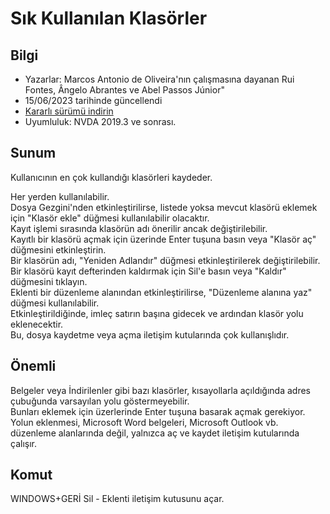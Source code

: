 # Sık Kullanılan Klasörler


## Bilgi
* Yazarlar: Marcos Antonio de Oliveira'nın çalışmasına dayanan Rui Fontes, Ângelo Abrantes ve Abel Passos Júnior"
* 15/06/2023 tarihinde güncellendi
* [Kararlı sürümü indirin][1]
* Uyumluluk: NVDA 2019.3 ve sonrası.


## Sunum
Kullanıcının en çok kullandığı klasörleri kaydeder.  

Her yerden kullanılabilir.  
Dosya Gezgini'nden etkinleştirilirse, listede yoksa mevcut klasörü eklemek için "Klasör ekle" düğmesi kullanılabilir olacaktır.  
Kayıt işlemi sırasında klasörün adı önerilir ancak değiştirilebilir.  
Kayıtlı bir klasörü açmak için üzerinde Enter tuşuna basın veya "Klasör aç" düğmesini etkinleştirin.  
Bir klasörün adı, "Yeniden Adlandır" düğmesi etkinleştirilerek değiştirilebilir.  
Bir klasörü kayıt defterinden kaldırmak için Sil'e basın veya "Kaldır" düğmesini tıklayın.  
Eklenti bir düzenleme alanından etkinleştirilirse, "Düzenleme alanına yaz" düğmesi kullanılabilir.  
Etkinleştirildiğinde, imleç satırın başına gidecek ve ardından klasör yolu eklenecektir.  
Bu, dosya kaydetme veya açma iletişim kutularında çok kullanışlıdır.  


## Önemli
Belgeler veya İndirilenler gibi bazı klasörler, kısayollarla açıldığında adres çubuğunda varsayılan yolu göstermeyebilir.  
Bunları eklemek için üzerlerinde Enter tuşuna basarak açmak gerekiyor.  
Yolun eklenmesi, Microsoft Word belgeleri, Microsoft Outlook vb. düzenleme alanlarında değil, yalnızca aç ve kaydet iletişim kutularında çalışır.


## Komut
WINDOWS+GERİ Sil - Eklenti iletişim kutusunu açar.

[1]: https://github.com/ruifontes/favoriteFolders/releases/download/2023.06.15/favoriteFolders-2023.06.15.nvda-addon
